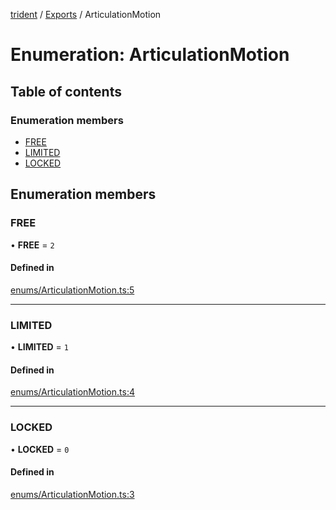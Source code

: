 [trident](../README.md) / [Exports](../modules.md) / ArticulationMotion

# Enumeration: ArticulationMotion

## Table of contents

### Enumeration members

- [FREE](ArticulationMotion.md#free)
- [LIMITED](ArticulationMotion.md#limited)
- [LOCKED](ArticulationMotion.md#locked)

## Enumeration members

### FREE

• **FREE** = `2`

#### Defined in

[enums/ArticulationMotion.ts:5](https://github.com/AIFanatic/Trident/blob/8a19b43/src/enums/ArticulationMotion.ts#L5)

___

### LIMITED

• **LIMITED** = `1`

#### Defined in

[enums/ArticulationMotion.ts:4](https://github.com/AIFanatic/Trident/blob/8a19b43/src/enums/ArticulationMotion.ts#L4)

___

### LOCKED

• **LOCKED** = `0`

#### Defined in

[enums/ArticulationMotion.ts:3](https://github.com/AIFanatic/Trident/blob/8a19b43/src/enums/ArticulationMotion.ts#L3)
